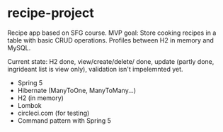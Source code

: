 # recipe-project
Recipe app based on SFG course.
MVP goal: Store cooking recipes in a table with basic CRUD operations. Profiles between H2 in memory and MySQL.

Current state: H2 done, view/create/delete/ done, update (partly done, ingrideant list is view only), validation isn't impelemnted yet.

 - Spring 5 
 - Hibernate (ManyToOne, ManyToMany...) 
 - H2 (in memory) 
 - Lombok 
 - circleci.com (for testing)
 - Command pattern with Spring 5

